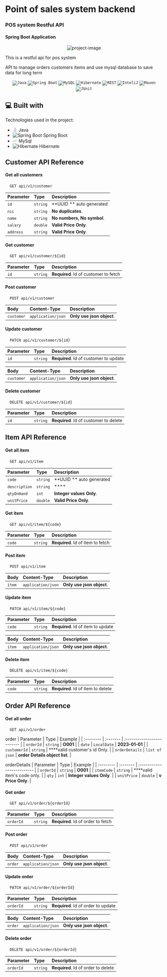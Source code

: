 # Point of sales system backend

### POS system Restful API

#### Spring Boot Application

<p align="center"><img src="https://socialify.git.ci/shamodhaSahan/POS-Backend-Spring-Boot/image?language=1&amp;name=1&amp;owner=1&amp;theme=Light" alt="project-image"></p>

This is a restful api for pos system

API to manage orders customers items and use mysql database to save data for long term


<div align="center">
	<code><img width="50" src="https://user-images.githubusercontent.com/25181517/117201156-9a724800-adec-11eb-9a9d-3cd0f67da4bc.png" alt="Java" title="Java"/></code>
	<code><img width="50" src="https://user-images.githubusercontent.com/25181517/183891303-41f257f8-6b3d-487c-aa56-c497b880d0fb.png" alt="Spring Boot" title="Spring Boot"/></code>
	<code><img width="50" src="https://user-images.githubusercontent.com/25181517/183896128-ec99105a-ec1a-4d85-b08b-1aa1620b2046.png" alt="MySQL" title="MySQL"/></code>
	<code><img width="50" src="https://user-images.githubusercontent.com/25181517/117207493-49665200-adf4-11eb-808e-a9c0fcc2a0a0.png" alt="Hibernate" title="Hibernate"/></code>
	<code><img width="50" src="https://user-images.githubusercontent.com/25181517/192107858-fe19f043-c502-4009-8c47-476fc89718ad.png" alt="REST" title="REST"/></code>
	<code><img width="50" src="https://user-images.githubusercontent.com/25181517/192108890-200809d1-439c-4e23-90d3-b090cf9a4eea.png" alt="InteliJ" title="InteliJ"/></code>
	<code><img width="50" src="https://user-images.githubusercontent.com/25181517/117207242-07d5a700-adf4-11eb-975e-be04e62b984b.png" alt="Maven" title="Maven"/></code>
	<code><img width="50" src="https://user-images.githubusercontent.com/25181517/117533873-484d4480-afef-11eb-9fad-67c8605e3592.png" alt="JUnit" title="JUnit"/></code>
</div>

<h2>💻 Built with</h2>

Technologies used in the project:

*   <img src="https://raw.githubusercontent.com/devicons/devicon/master/icons/java/java-original.svg" alt="java" width="15" /> Java 
*   <img width="15" src="https://user-images.githubusercontent.com/25181517/183891303-41f257f8-6b3d-487c-aa56-c497b880d0fb.png" alt="Spring Boot" title="Spring Boot"/> Spring Boot
*   <img src="https://raw.githubusercontent.com/devicons/devicon/master/icons/mysql/mysql-original-wordmark.svg" alt="mysql" width="15" /> MySql
*   <img width="15" src="https://user-images.githubusercontent.com/25181517/117207493-49665200-adf4-11eb-808e-a9c0fcc2a0a0.png" alt="Hibernate" title="Hibernate"/> Hibernate 

## Customer API Reference

#### Get all customers

```http
  GET api/v1/customer
```

| Parameter | Type     | Description                |
|:----------|:---------|:---------------------------|
| `id`      | `string` | **UUID ** auto generated   |
| `nic`     | `string` | **No duplicates**.         |
| `name`    | `string` | **No numbers, No symbol**. |
| `salary`  | `double` | **Valid Price Only**.      |
| `address` | `string` | **Valid Price Only**.      |

#### Get customer

```http
  GET api/v1/customer/${id}
```

| Parameter | Type     | Description                           |
|:----------|:---------|:--------------------------------------|
| `id`      | `string` | **Required**. Id of customer to fetch |

#### Post customer

```http
  POST api/v1/customer
```

| Body       | Content-Type       | Description               |
|:-----------|:-------------------|:--------------------------|
| `customer` | `application/json` | **Only use json object**. |

#### Update customer

```http
  PATCH api/v1/customer/${id}
```

| Parameter | Type     | Description                            |
|:----------|:---------|:---------------------------------------|
| `id`      | `string` | **Required**. Id of customer to update |

| Body       | Content-Type       | Description               |
|:-----------|:-------------------|:--------------------------|
| `customer` | `application/json` | **Only use json object**. |

#### Delete customer

```http
  DELETE api/v1/customer/${id}
```

| Parameter | Type     | Description                            |
|:----------|:---------|:---------------------------------------|
| `id`      | `string` | **Required**. Id of customer to delete |

## Item API Reference

#### Get all item

```http
  GET api/v1/item
```

| Parameter     | Type     | Description              |
|:--------------|:---------|:-------------------------|
| `code`        | `string` | **UUID ** auto generated |
| `description` | `string` | ****                     |
| `qtyOnHand`   | `int`    | **Integer values Only**. |
| `unitPrice`   | `double` | **Valid Price Only**.    |

#### Get item

```http
  GET api/v1/item/${code}
```

| Parameter | Type     | Description                       |
|:----------|:---------|:----------------------------------|
| `code`    | `string` | **Required**. Id of item to fetch |

#### Post item

```http
  POST api/v1/item
```

| Body   | Content-Type       | Description               |
|:-------|:-------------------|:--------------------------|
| `item` | `application/json` | **Only use json object**. |

#### Update item

```http
  PATCH api/v1/item/${code}
```

| Parameter | Type     | Description                        |
|:----------|:---------|:-----------------------------------|
| `code`    | `string` | **Required**. Id of item to update |

| Body   | Content-Type       | Description               |
|:-------|:-------------------|:--------------------------|
| `item` | `application/json` | **Only use json object**. |

#### Delete item

```http
  DELETE api/v1/item/${code}
```

| Parameter | Type     | Description                        |
|:----------|:---------|:-----------------------------------|
| `code`    | `string` | **Required**. Id of item to delete |

## Order API Reference

#### Get all order

```http
  GET api/v1/order
```

order
| Parameter | Type | Example |
| :-------- | :------- | :------------------------- |
| `orderId` | `string` | **O001** |
| `date` | `LocalDate` | **2023-01-01** |
| `customerId` | `string` | ****valid customer's id Only. |
| `orderDetails` | `list of json` | **order Details object list**. |

orderDetails
| Parameter | Type | Example |
| :-------- | :------- | :------------------------- |
| `orderId` | `string` | **O001** |
| `itemCode` | `string` | ****valid item's code only. |
| `qty` | `int` | **Integer values Only**. |
| `unitPrice` | `double` | **v Price Only**. |

#### Get order

```http
  GET api/v1/order/${orderId}
```

| Parameter | Type     | Description                        |
|:----------|:---------|:-----------------------------------|
| `orderId` | `string` | **Required**. Id of order to fetch |

#### Post order

```http
  POST api/v1/order
```

| Body    | Content-Type       | Description               |
|:--------|:-------------------|:--------------------------|
| `order` | `application/json` | **Only use json object**. |

#### Update order

```http
  PATCH api/v1/order/${orderId}
```

| Parameter | Type     | Description                         |
|:----------|:---------|:------------------------------------|
| `orderId` | `string` | **Required**. Id of order to update |

| Body    | Content-Type       | Description               |
|:--------|:-------------------|:--------------------------|
| `order` | `application/json` | **Only use json object**. |

#### Delete order

```http
  DELETE api/v1/order/${orderId}
```

| Parameter | Type     | Description                         |
|:----------|:---------|:------------------------------------|
| `orderId` | `string` | **Required**. Id of order to delete |



